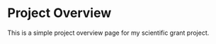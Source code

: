 
<!DOCTYPE html>
<html>
  <head>
  </head>
  <body>
    <h1>Project Overview</h1>
    <p>This is a simple project overview page for my scientific grant project.</p>
  </body>
</html>
